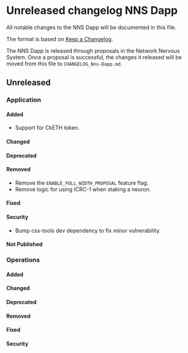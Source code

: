 # Unreleased changelog NNS Dapp

All notable changes to the NNS Dapp will be documented in this file.

The format is based on [Keep a Changelog](https://keepachangelog.com/en/1.0.0/).

The NNS Dapp is released through proposals in the Network Nervous System. Once a
proposal is successful, the changes it released will be moved from this file to
`CHANGELOG_Nns-Dapp.md`.

## Unreleased

### Application

#### Added

* Support for CkETH token.

#### Changed

#### Deprecated

#### Removed

* Remove the `ENABLE_FULL_WIDTH_PROPOSAL` feature flag.
* Remove logic for using ICRC-1 when staking a neuron.

#### Fixed

#### Security

* Bump css-tools dev dependency to fix minor vulnerability.

#### Not Published

### Operations

#### Added

#### Changed

#### Deprecated

#### Removed

#### Fixed

#### Security

